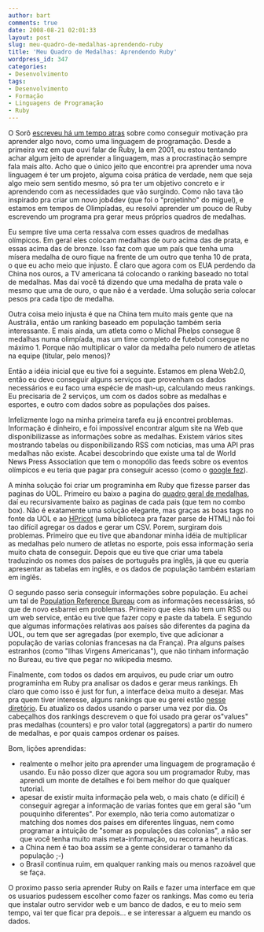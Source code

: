```yaml
---
author: bart
comments: true
date: 2008-08-21 02:01:33
layout: post
slug: meu-quadro-de-medalhas-aprendendo-ruby
title: 'Meu Quadro de Medalhas: Aprendendo Ruby'
wordpress_id: 347
categories:
- Desenvolvimento
tags:
- Desenvolvimento
- Formação
- Linguagens de Programação
- Ruby
---
```


O Sorô [escreveu há um tempo atras](/2008/06/11/gerenciamento-pessoal/) sobre como conseguir motivação pra aprender algo novo, como uma linguagem de programação. Desde a primeira vez em que ouvi falar de Ruby, la em 2001, eu estou tentando achar algum jeito de aprender a linguagem, mas a procrastinação sempre fala mais alto. Acho que o único jeito que encontrei pra aprender uma nova linguagem é ter um projeto, alguma coisa prática de verdade, nem que seja algo meio sem sentido mesmo, só pra ter um objetivo concreto e ir aprendendo com as necessidades que vão surgindo. Como não tava tão inspirado pra criar um novo job4dev (que foi o "projetinho" do miguel), e estamos em tempos de Olimpíadas, eu resolvi aprender um pouco de Ruby escrevendo um programa pra gerar meus próprios quadros de medalhas.

Eu sempre tive uma certa ressalva com esses quadros de medalhas olímpicos. Em geral eles colocam medalhas de ouro acima das de prata, e essas acima das de bronze. Isso faz com que um país que tenha uma mísera medalha de ouro fique na frente de um outro que tenha 10 de prata, o que eu acho meio que injusto. É claro que agora com os EUA perdendo da China nos ouros, a TV americana tá colocando o ranking baseado no total de medalhas. Mas daí você tá dizendo que uma medalha de prata vale o mesmo que uma de ouro, o que não é a verdade. Uma solução seria colocar pesos pra cada tipo de medalha.

Outra coisa meio injusta é que na China tem muito mais gente que na Austrália, então um ranking baseado em população também seria interessante. E mais ainda, um atleta como o Michal Phelps consegue 8 medalhas numa olimpíada, mas um time completo de futebol consegue no máximo 1. Porque não multiplicar o valor da medalha pelo numero de atletas na equipe (titular, pelo menos)?

Então a idéia inicial que eu tive foi a seguinte. Estamos em plena Web2.0, então eu devo conseguir alguns serviços que provenham os dados necessários e eu faco uma espécie de mash-up, calculando meus rankings. Eu precisaria de 2 serviços, um com os dados sobre as medalhas e esportes, e outro com dados sobre as populações dos países.

Infelizmente logo na minha primeira tarefa eu já encontrei problemas. Informação é dinheiro, e foi impossível encontrar algum site na Web que disponibilizasse as informações sobre as medalhas. Existem vários sites mostrando tabelas ou disponibilizando RSS com noticias, mas uma API pras medalhas não existe. Acabei descobrindo que existe uma tal de World News Press Association que tem o monopólio das feeds sobre os eventos olímpicos e eu teria que pagar pra conseguir acesso (como o [google fez](http://maps.google.com/help/maps/2008summergames/)).

A minha solução foi criar um programinha em Ruby que fizesse parser das paginas do UOL. Primeiro eu baixo a pagina do [quadro geral de medalhas](http://olimpiadas.uol.com.br/2008/quadro-de-medalhas/index.jhtm), daí eu recursivamente baixo as paginas de cada pais (que tem no combo box). Não é exatamente uma solução elegante, mas graças as boas tags no fonte da UOL e ao [HPricot](http://code.whytheluckystiff.net/hpricot/) (uma biblioteca pra fazer parse de HTML) não foi tao difícil agregar os dados e gerar um CSV. Porem, surgiram dois problemas. Primeiro que eu tive que abandonar minha idéia de multiplicar as medalhas pelo numero de atletas no esporte, pois essa informação seria muito chata de conseguir. Depois que eu tive que criar uma tabela traduzindo os nomes dos países de português pra inglês, já que eu queria apresentar as tabelas em inglês, e os dados de população também estariam em inglês.

O segundo passo seria conseguir informações sobre população. Eu achei um tal de [Population Reference Bureau](http://www.prb.org/Datafinder/Topic/Bar.aspx?sort=v&order=d&variable=1) com as informações necessárias, só que de novo esbarrei em problemas. Primeiro que eles não tem um RSS ou um web service, então eu tive que fazer copy e paste da tabela. E segundo que algumas informações relativas aos países são diferentes da pagina da UOL, ou tem que ser agregadas (por exemplo, tive que adicionar a população de varias colonias francesas na da França). Pra alguns países estranhos (como "Ilhas Virgens Americanas"), que não tinham informação no Bureau, eu tive que pegar no wikipedia mesmo.

Finalmente, com todos os dados em arquivos, eu pude criar um outro programinha em Ruby pra analisar os dados e gerar meus rankings. Eh claro que como isso é just for fun, a interface deixa muito a desejar. Mas pra quem tiver interesse, alguns rankings que eu gerei estão [nesse diretório](http://bielsko.uwaterloo.ca/~ttonelli/rankings/). Eu atualizo os dados usando o parser uma vez por dia. Os cabeçalhos dos rankings descrevem o que foi usado pra gerar os"values" pras medalhas (counters) e pro valor total (aggregators) a partir do numero de medalhas, e por quais campos ordenar os países.

Bom, lições aprendidas:
	
* realmente o melhor jeito pra aprender uma linguagem de programação é usando. Eu não posso dizer que agora sou um programador Ruby, mas aprendi um monte de detalhes e foi bem melhor do que qualquer tutorial.
* apesar de existir muita informação pela web, o mais chato (e difícil) é conseguir agregar a informação de varias fontes que em geral são "um pouquinho diferentes". Por exemplo, não teria como automatizar o matching dos nomes dos países em diferentes línguas, nem como programar a intuição de "somar as populações das colonias", a não ser que você tenha muito mais meta-informação, ou recorra a heurísticas.
* a China nem é tao boa assim se a gente considerar o tamanho da população ;-)
* o Brasil continua ruim, em qualquer ranking mais ou menos razoável que se faça.


O proximo passo seria aprender Ruby on Rails e fazer uma interface em que os usuarios pudessem escolher como fazer os rankings. Mas como eu teria que instalar outro servidor web e um banco de dados,  e eu to meio sem tempo, vai ter que ficar pra depois... e se interessar a alguem eu mando os dados.

